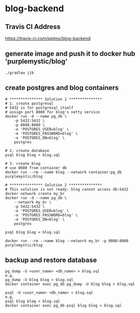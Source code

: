 # blog-backend

## Travis CI Address
https://travis-ci.com/pplmo/blog-backend

## generate image and push it to docker hub 'purplemystic/blog'
```shell script
./gradlew jib
```

## create postgres and blog containers
```shell script
# *************** Solution 1 ***************
# 1. create postgresql 
# 5432 is for postgresql itself
# assign port 8080 for blog's netty service
docker run -d --name pg_db \
    -p 5432:5432 \
    -p 8888:8080 \
    -e 'POSTGRES_USER=blog' \
    -e 'POSTGRES_PASSWORD=blog' \
    -e 'POSTGRES_DB=blog' \
    postgres

# 2. create database
psql blog blog < blog.sql

# 3. create blog
# use 8080 from container db
docker run --rm --name blog --network container:pg_db purplemystic/blog

# *************** Solution 2 ***************
# This solution is not ready: blog cannot access db:5432
docker network create my_br
docker run -d --name pg_db \
    --network my_br \
    -p 5432:5432 \
    -e 'POSTGRES_USER=blog' \
    -e 'POSTGRES_PASSWORD=blog' \
    -e 'POSTGRES_DB=blog' \
    postgres

psql blog blog < blog.sql

docker run --rm --name blog --network my_br -p 8080:8080 purplemystic/blog
```

## backup and restore database
```text
pg_dump -U <user_name> <db_name> > blog.sql
e.g. 
pg_dump -U blog blog > blog.sql
docker container exec pg_db pg_dump -U blog blog > blog.sql

psql -U <user_name> <db_name> < blog.sql
e.g. 
psql blog blog < blog.sql
docker container exec pg_db psql blog blog < blog.sql
```